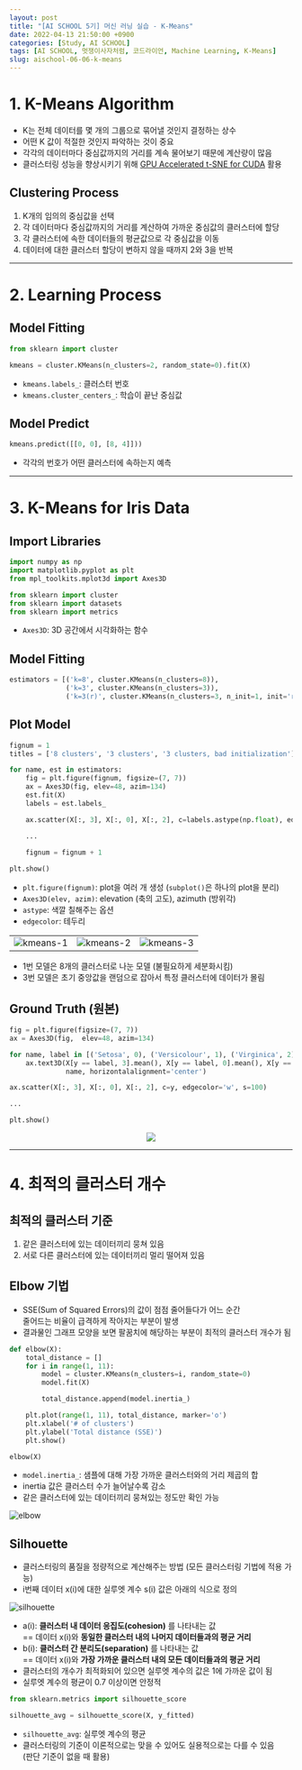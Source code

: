 ```yaml
---
layout: post
title: "[AI SCHOOL 5기] 머신 러닝 실습 - K-Means"
date: 2022-04-13 21:50:00 +0900
categories: [Study, AI SCHOOL]
tags: [AI SCHOOL, 멋쟁이사자처럼, 코드라이언, Machine Learning, K-Means]
slug: aischool-06-06-k-means
---
```


# 1. K-Means Algorithm
- K는 전체 데이터를 몇 개의 그룹으로 묶어낼 것인지 결정하는 상수
- 어떤 K 값이 적절한 것인지 파악하는 것이 중요
- 각각의 데이터마다 중심값까지의 거리를 계속 물어보기 때문에 계산량이 많음
- 클러스터링 성능을 향상시키기 위해 [GPU Accelerated t-SNE for CUDA](https://github.com/CannyLab/tsne-cuda) 활용

## Clustering Process

1. K개의 임의의 중심값을 선택
2. 각 데이터마다 중심값까지의 거리를 계산하여 가까운 중심값의 클러스터에 할당
3. 각 클러스터에 속한 데이터들의 평균값으로 각 중심값을 이동
4. 데이터에 대한 클러스터 할당이 변하지 않을 때까지 2와 3을 반복

---

# 2. Learning Process

## Model Fitting

```python
from sklearn import cluster

kmeans = cluster.KMeans(n_clusters=2, random_state=0).fit(X) 
```

- `kmeans.labels_`: 클러스터 번호
- `kmeans.cluster_centers_`: 학습이 끝난 중심값

## Model Predict

```python
kmeans.predict([[0, 0], [8, 4]]))
```

- 각각의 번호가 어떤 클러스터에 속하는지 예측

---

# 3. K-Means for Iris Data

## Import Libraries

```python
import numpy as np
import matplotlib.pyplot as plt
from mpl_toolkits.mplot3d import Axes3D

from sklearn import cluster
from sklearn import datasets
from sklearn import metrics
```

- `Axes3D`: 3D 공간에서 시각화하는 함수

## Model Fitting

```python
estimators = [('k=8', cluster.KMeans(n_clusters=8)),
              ('k=3', cluster.KMeans(n_clusters=3)),
              ('k=3(r)', cluster.KMeans(n_clusters=3, n_init=1, init='random'))]
```

## Plot Model

```python
fignum = 1
titles = ['8 clusters', '3 clusters', '3 clusters, bad initialization']

for name, est in estimators:
    fig = plt.figure(fignum, figsize=(7, 7))
    ax = Axes3D(fig, elev=48, azim=134)
    est.fit(X)
    labels = est.labels_

    ax.scatter(X[:, 3], X[:, 0], X[:, 2], c=labels.astype(np.float), edgecolor='w', s=100)

    ...
    
    fignum = fignum + 1

plt.show()
```

- `plt.figure(fignum)`: plot을 여러 개 생성 (`subplot()`은 하나의 plot을 분리)
- `Axes3D(elev, azim)`: elevation (축의 고도), azimuth (방위각)
- `astype`: 색깔 칠해주는 옵션
- `edgecolor`: 테두리

||||
|:-:|:-:|:-:|
|![kmeans-1](https://github.com/minyeamer/til/blob/main/.media/study/ai-school/06-machine-learning/06-k-means/kmeans-1.png?raw=true)|![kmeans-2](https://github.com/minyeamer/til/blob/main/.media/study/ai-school/06-machine-learning/06-k-means/kmeans-2.png?raw=true)|![kmeans-3](https://github.com/minyeamer/til/blob/main/.media/study/ai-school/06-machine-learning/06-k-means/kmeans-3.png?raw=true)|

- 1번 모델은 8개의 클러스터로 나눈 모델 (불필요하게 세분화시킴)
- 3번 모델은 초기 중앙값을 랜덤으로 잡아서 특정 클러스터에 데이터가 몰림

## Ground Truth (원본)

```python
fig = plt.figure(figsize=(7, 7))
ax = Axes3D(fig,  elev=48, azim=134)

for name, label in [('Setosa', 0), ('Versicolour', 1), ('Virginica', 2)]:
    ax.text3D(X[y == label, 3].mean(), X[y == label, 0].mean(), X[y == label, 2].mean()+2, 
              name, horizontalalignment='center')

ax.scatter(X[:, 3], X[:, 0], X[:, 2], c=y, edgecolor='w', s=100)

...

plt.show()
```

<div align="center">
<img src="https://github.com/minyeamer/til/blob/main/.media/study/ai-school/06-machine-learning/06-k-means/kmeans-4.png?raw=true" style="max-width:500px">
</div>

---

# 4. 최적의 클러스터 개수

## 최적의 클러스터 기준
1. 같은 클러스터에 있는 데이터끼리 뭉쳐 있음
2. 서로 다른 클러스터에 있는 데이터끼리 멀리 떨어져 있음

## Elbow 기법
- SSE(Sum of Squared Errors)의 값이 점점 줄어들다가 어느 순간   
  줄어드는 비율이 급격하게 작아지는 부분이 발생
- 결과물인 그래프 모양을 보면 팔꿈치에 해당하는 부분이 최적의 클러스터 개수가 됨

```python
def elbow(X):
    total_distance = []
    for i in range(1, 11):
        model = cluster.KMeans(n_clusters=i, random_state=0)
        model.fit(X)

        total_distance.append(model.inertia_) 

    plt.plot(range(1, 11), total_distance, marker='o')
    plt.xlabel('# of clusters')
    plt.ylabel('Total distance (SSE)')
    plt.show()

elbow(X)
```

- `model.inertia_`: 샘플에 대해 가장 가까운 클러스터와의 거리 제곱의 합
- inertia 값은 클러스터 수가 늘어날수록 감소
- 같은 클러스터에 있는 데이터끼리 뭉쳐있는 정도만 확인 가능

![elbow](https://github.com/minyeamer/til/blob/main/.media/study/ai-school/06-machine-learning/06-k-means/elbow.png?raw=true)

## Silhouette
- 클러스터링의 품질을 정량적으로 계산해주는 방법 (모든 클러스터링 기법에 적용 가능)
- i번째 데이터 x(i)에 대한 실루엣 계수 s(i) 값은 아래의 식으로 정의

![silhouette](https://github.com/minyeamer/til/blob/main/.media/study/ai-school/06-machine-learning/06-k-means/silhouette.png?raw=true)

- a(i): **클러스터 내 데이터 응집도(cohesion)** 를 나타내는 값   
  == 데이터 x(i)와 **동일한 클러스터 내의 나머지 데이터들과의 평균 거리**
- b(i): **클러스터 간 분리도(separation)** 를 나타내는 값   
  == 데이터 x(i)와 **가장 가까운 클러스터 내의 모든 데이터들과의 평균 거리**
- 클러스터의 개수가 최적화되어 있으면 실루엣 계수의 값은 1에 가까운 값이 됨
- 실루엣 계수의 평균이 0.7 이상이면 안정적

```python
from sklearn.metrics import silhouette_score

silhouette_avg = silhouette_score(X, y_fitted)
```

- `silhouette_avg`: 실루엣 계수의 평균
- 클러스터링의 기준이 이론적으로는 맞을 수 있어도 실용적으로는 다를 수 있음   
  (판단 기준이 없을 때 활용)